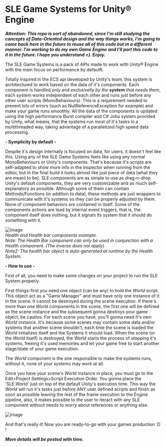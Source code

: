 # SLE Game Systems for Unity® Engine

<b><i>Attention: This repo is sort of abandoned, since I'm still studying the concepts of Data-Oriented design and the way things works, I'm going to come back here in the future to reuse all of this code but in a different manner. I'm working to do my own Game Engine and I'll port this code to it in the future. I hope you understand =). Enjoy.</i></b>

The SLE Game Systems is a pack of APIs made to work with Unity® Engine with the main focus on performance by defaulft.

   Totally inspired in the ECS api developed by Unity's team, this system is architectured to work based on the data 
of it's components. Each component is handled <i>only</i> and <i>exclusivelly by the <b>system</b> that needs them</i>, each system works
independent of each other and runs just before any other user scripts (MonoBehaviours). This is a requirement needed 
to prevent lots of errors (such as NullReferenceException for example) and make your game runs smoothly. 
   All the data of the components is updated using the high performance Burst compiler and C# Jobs system provided by Unity, 
what means, that the systems run most of it's tasks in a multithreaded way, taking advantage of a parallelized high speed data processing.

<b> - Symplicity by default - </b>

   Despite it's design internally is focused on data, for users, it doesn't feel like this. Using any of the SLE Game Systems feels like
using any normal MonoBehaviours or Unity's components. That's because it's scripts are self-adapted to show more info in the Inspector
when running from the editor, but in the final build it looks almost like just piece of data (what they are meant to be). SLE components
are as simple to use as drag-n-drop Unity's default components, they are very customizable and as much self-explanatory as possible. Although some of them can contain Methods/Functions (in addition to data), these methods are just wrappers to communicate with it's systems
so they can be properly adjusted by them. None of component behaviors are contained in itself.
   Some of the components actions are lead by internal event triggers, that is, the component itself does nothing, but it signals its system
that it should do something with it.

![image](https://user-images.githubusercontent.com/61104009/136673278-1266b853-424f-4127-b222-1bb21fc40377.png) <br/>
<i>Health and Health bar components example. <br/>
Note: The Health Bar component can only be used in conjunction with a Health component. (The inverse does not apply) <br/>
Note2: The health bar object is auto-generated at runtime by the Health System.</i>

<b> - How to use - </b>

   First of all, you need to make some changes on your project to run the SLE System properly.
   
   First-things-first you need one object (can be any) to hold the <i>World</i> script. 
   This object act as a "Game Manager" and must have only one instance of it in the scene. It cannot be destroyed during the scene execution. If there's more than one <i>World</i> components in the scene, the first one will be defined as the scene instance and the subsequent gonna destroys your game object, be cautios.
For each scene you have, you'll gonna need it's own <i>World</i> instance. It's because some scenes may contain some data and/or systems that another scene shouldn't, each time the scene is loaded the <i>World</i> initializes itself and the Systems it should load. When the scene (or the <i>World</i> itself) is destroyed, the <i>World</i> starts 
the process of stopping it's systems, freeing it's used memories and let your game free to start another stage/state of your game execution.
   
   The <i>World</i> component is the one responsible to make the systems runs, without it, none of your systems may work at all.
   
   Once you have your scene's <i>World</i> instance in place, you must go to the Edit>Project Settings>Script Execution Order.
You gonna place the 'SLE.World' just on top of the default Unity's execution time. This way the <i>World</i> will run it's tasks just before ANY user defined scripts
and finish as soon as possible leaving the rest of the frame execution to the Engine pipeline, also, it makes possible to the user to iteract with any SLE component 
without needs to worry about references or anything else.

   ![image](https://user-images.githubusercontent.com/61104009/136671102-4afbdc4c-29cc-48cf-ab98-eb8583562fe1.png)
   
   And that's really it! Now you are ready-to-go with your games production :D !
   
<b><i> More details will be posted with time. </i></b>
